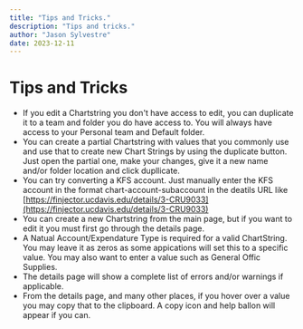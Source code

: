 ```yaml
---
title: "Tips and Tricks."
description: "Tips and tricks."
author: "Jason Sylvestre"
date: 2023-12-11
---
```


# Tips and Tricks
- If you edit a Chartstring you don't have access to edit, you can duplicate it to a team and folder you do have access to. You will always have access to your Personal team and Default folder.
- You can create a partial Chartstring with values that you commonly use and use that to create new Chart Strings by using the duplicate button. Just open the partial one, make your changes, give it a new name and/or folder location and click dupllicate.
- You can try converting a KFS account. Just manually enter the KFS account in the format chart-account-subaccount in the deatils URL like [https://finjector.ucdavis.edu/details/3-CRU9033](https://finjector.ucdavis.edu/details/3-CRU9033)
- You can create a new Chartstring from the main page, but if you want to edit it you must first go through the details page.
- A Natual Account/Expendature Type is required for a valid ChartString. You may leave it as zeros as some appications will set this to a specific value. You may also want to enter a value such as General Offic Supplies.
- The details page will show a complete list of errors and/or warnings if applicable.
- From the details page, and many other places, if you hover over a value you may copy that to the clipboard. A copy icon and help ballon will appear if you can. 
